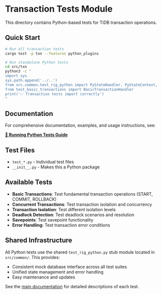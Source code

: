 # Transaction Tests Module

This directory contains Python-based tests for TiDB transaction operations.

## Quick Start

```bash
# Run all transaction tests
cargo test -p txn --features python_plugins

# Run standalone Python tests
cd src/txn
python3 -c "
import sys
sys.path.append('../..')
from src.common.test_rig_python import PyStateHandler, PyStateContext, PyState
from test_basic_transactions import BasicTransactionHandler
print('✅ Transaction tests import correctly')
"
```

## Documentation

For comprehensive documentation, examples, and usage instructions, see:

**[📖 Running Python Tests Guide](../../docs/RUNNING_PYTHON_TESTS.md)**

## Test Files

- `test_*.py` - Individual test files
- `__init__.py` - Makes this a Python package

## Available Tests

- **Basic Transactions**: Test fundamental transaction operations (START, COMMIT, ROLLBACK)
- **Concurrent Transactions**: Test transaction isolation and concurrency
- **Transaction Isolation**: Test different isolation levels
- **Deadlock Detection**: Test deadlock scenarios and resolution
- **Savepoints**: Test savepoint functionality
- **Error Handling**: Test transaction error conditions

## Shared Infrastructure

All Python tests use the shared `test_rig_python.py` stub module located in `src/common/`. This provides:
- Consistent mock database interface across all test suites
- Unified state management and error handling
- Easy maintenance and updates

See the [main documentation](../../docs/RUNNING_PYTHON_TESTS.md) for detailed descriptions of each test. 